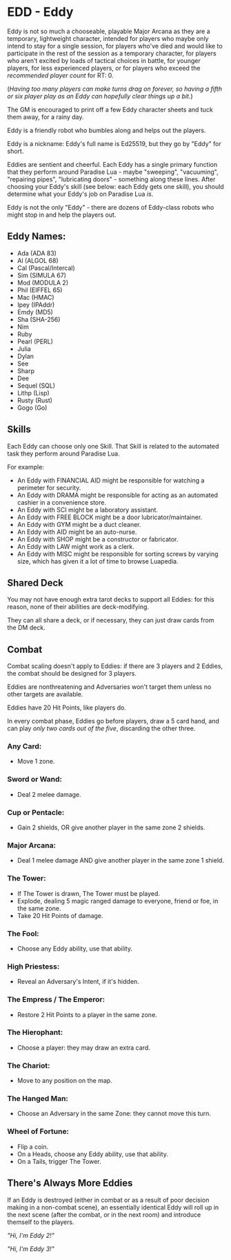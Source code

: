 # EDD - Eddy

Eddy is not so much a chooseable, playable Major Arcana as they are a temporary, lightweight character, intended
for players who maybe only intend to stay for a single session, for players who've died and
would like to participate in the rest of the session as a temporary character,
for players who aren't excited by loads of tactical choices in battle,
for younger players, for less experienced players,
or for players who exceed the _recommended player count_ for RT: 0.

(_Having too many players can make turns drag on forever, so having a fifth or six player play as an Eddy can hopefully clear things up a bit._)

The GM is encouraged to print off a few Eddy character sheets and tuck them away, for a rainy day.

Eddy is a friendly robot who bumbles along and helps out the players.

Eddy is a nickname: Eddy's full name is Ed25519, but they go by "Eddy" for short.

Eddies are sentient and cheerful. Each Eddy has a single primary function that they perform around
Paradise Lua - maybe "sweeping", "vacuuming", "repairing pipes", "lubricating doors" - something along
these lines. After choosing your Eddy's skill (see below: each Eddy gets one skill), you should determine
what your Eddy's job on Paradise Lua _is_.

Eddy is not the only "Eddy" - there are dozens of Eddy-class robots who might stop in and help the players out.


## Eddy Names:

* Ada (ADA 83)
* Al (ALGOL 68)
* Cal (Pascal/Intercal)
* Sim (SIMULA 67)
* Mod (MODULA 2)
* Phil (EIFFEL 65)
* Mac (HMAC)
* Ipey (IPAddr)
* Emdy (MD5)
* Sha (SHA-256)
* Nim
* Ruby
* Pearl (PERL)
* Julia
* Dylan
* See
* Sharp
* Dee
* Sequel (SQL)
* Lithp (Lisp)
* Rusty (Rust)
* Gogo (Go)

## Skills

Each Eddy can choose only one Skill. That Skill is related to the automated task they perform around Paradise Lua.

For example:

* An Eddy with FINANCIAL AID might be responsible for watching a perimeter for security.
* An Eddy with DRAMA might be responsible for acting as an automated cashier in a convenience store.
* An Eddy with SCI might be a laboratory assistant.
* An Eddy with FREE BLOCK might be a door lubricator/maintainer.
* An Eddy with GYM might be a duct cleaner.
* An Eddy with AID might be an auto-nurse.
* An Eddy with SHOP might be a constructor or fabricator.
* An Eddy with LAW might work as a clerk.
* An Eddy with MISC might be responsible for sorting screws by varying size, which has given it a lot of time to browse Luapedia.

## Shared Deck

You may not have enough extra tarot decks to support all Eddies: for this reason, none of their abilities are deck-modifying.

They can all share a deck, or if necessary, they can just draw cards from the DM deck.

## Combat

Combat scaling doesn't apply to Eddies: if there are 3 players and 2 Eddies, the combat should be designed for 3 players.

Eddies are nonthreatening and Adversaries won't target them unless no other targets are available.

Eddies have 20 Hit Points, like players do.

In every combat phase, Eddies go before players, draw a 5 card hand, and can play _only two cards out of the five_, discarding the other three.

### Any Card:
* Move 1 zone.

### Sword or Wand:
* Deal 2 melee damage.

### Cup or Pentacle:
* Gain 2 shields, OR give another player in the same zone 2 shields.

### Major Arcana:
* Deal 1 melee damage AND give another player in the same zone 1 shield.

### The Tower:
* If The Tower is drawn, The Tower must be played.
* Explode, dealing 5 magic ranged damage to everyone, friend or foe, in the same zone.
* Take 20 Hit Points of damage.

### The Fool:
* Choose any Eddy ability, use that ability.

### High Priestess:
* Reveal an Adversary's Intent, if it's hidden.

### The Empress / The Emperor:
* Restore 2 Hit Points to a player in the same zone.

### The Hierophant:
* Choose a player: they may draw an extra card.

### The Chariot:
* Move to any position on the map.

### The Hanged Man:
* Choose an Adversary in the same Zone: they cannot move this turn.

### Wheel of Fortune:
* Flip a coin.
* On a Heads, choose any Eddy ability, use that ability.
* On a Tails, trigger The Tower.

## There's Always More Eddies

If an Eddy is destroyed (either in combat or as a result of poor decision making in a non-combat scene), an essentially
identical Eddy will roll up in the next scene (after the combat, or in the next room) and introduce themself to the players.

_"Hi, I'm Eddy 2!"_

_"Hi, I'm Eddy 3!"_
